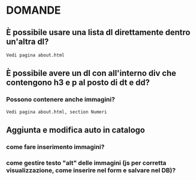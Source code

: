 # DOMANDE

## È possibile usare una lista dl direttamente dentro un'altra dl? 
    Vedi pagina about.html

## È possibile avere un dl con all'interno div che contengono h3 e p al posto di dt e dd?

### Possono contenere anche immagini?
    Vedi pagina about.html, section Numeri

## Aggiunta e modifica auto in catalogo
### come fare inserimento immagini?

### come gestire testo "alt" delle immagini (js per corretta visualizzazione, come inserire nel form e salvare nel DB)?